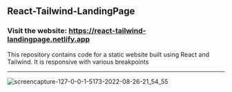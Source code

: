 ## React-Tailwind-LandingPage
### Visit the website: https://react-tailwind-landingpage.netlify.app
This repository contains code for a static website built using React and Tailwind. It is responsive with various breakpoints

****
![screencapture-127-0-0-1-5173-2022-08-26-21_54_55](https://user-images.githubusercontent.com/70688937/186950096-efa764b6-7f30-45e0-879d-78ed2aa7b52b.png)
